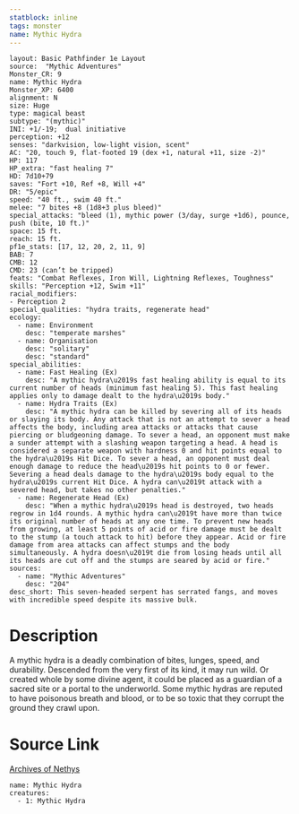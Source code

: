 ```yaml
---
statblock: inline
tags: monster
name: Mythic Hydra
---
```

```statblock
layout: Basic Pathfinder 1e Layout
source:  "Mythic Adventures"
Monster_CR: 9
name: Mythic Hydra
Monster_XP: 6400
alignment: N
size: Huge
type: magical beast
subtype: "(mythic)"
INI: +1/-19;  dual initiative
perception: +12
senses: "darkvision, low-light vision, scent"
AC: "20, touch 9, flat-footed 19 (dex +1, natural +11, size -2)"
HP: 117
HP_extra: "fast healing 7"
HD: 7d10+79
saves: "Fort +10, Ref +8, Will +4"
DR: "5/epic"
speed: "40 ft., swim 40 ft."
melee: "7 bites +8 (1d8+3 plus bleed)"
special_attacks: "bleed (1), mythic power (3/day, surge +1d6), pounce, push (bite, 10 ft.)"
space: 15 ft.
reach: 15 ft.
pf1e_stats: [17, 12, 20, 2, 11, 9]
BAB: 7
CMB: 12
CMD: 23 (can’t be tripped)
feats: "Combat Reflexes, Iron Will, Lightning Reflexes, Toughness"
skills: "Perception +12, Swim +11"
racial_modifiers:
- Perception 2
special_qualities: "hydra traits, regenerate head"
ecology:
  - name: Environment
    desc: "temperate marshes"
  - name: Organisation
    desc: "solitary"
    desc: "standard"
special_abilities:
  - name: Fast Healing (Ex)
    desc: "A mythic hydra\u2019s fast healing ability is equal to its current number of heads (minimum fast healing 5). This fast healing applies only to damage dealt to the hydra\u2019s body."
  - name: Hydra Traits (Ex)
    desc: "A mythic hydra can be killed by severing all of its heads or slaying its body. Any attack that is not an attempt to sever a head affects the body, including area attacks or attacks that cause piercing or bludgeoning damage. To sever a head, an opponent must make a sunder attempt with a slashing weapon targeting a head. A head is considered a separate weapon with hardness 0 and hit points equal to the hydra\u2019s Hit Dice. To sever a head, an opponent must deal enough damage to reduce the head\u2019s hit points to 0 or fewer. Severing a head deals damage to the hydra\u2019s body equal to the hydra\u2019s current Hit Dice. A hydra can\u2019t attack with a severed head, but takes no other penalties."
  - name: Regenerate Head (Ex)
    desc: "When a mythic hydra\u2019s head is destroyed, two heads regrow in 1d4 rounds. A mythic hydra can\u2019t have more than twice its original number of heads at any one time. To prevent new heads from growing, at least 5 points of acid or fire damage must be dealt to the stump (a touch attack to hit) before they appear. Acid or fire damage from area attacks can affect stumps and the body simultaneously. A hydra doesn\u2019t die from losing heads until all its heads are cut off and the stumps are seared by acid or fire."
sources:
  - name: "Mythic Adventures"
    desc: "204"
desc_short: This seven-headed serpent has serrated fangs, and moves with incredible speed despite its massive bulk.
```
# Description
A mythic hydra is a deadly combination of bites, lunges, speed, and durability. Descended from the very first of its kind, it may run wild. Or created whole by some divine agent, it could be placed as a guardian of a sacred site or a portal to the underworld. Some mythic hydras are reputed to have poisonous breath and blood, or to be so toxic that they corrupt the ground they crawl upon.
# Source Link
[Archives of Nethys](https://aonprd.com/MythicMonsterDisplay.aspx?ItemName=Hydra)
```encounter-table
name: Mythic Hydra
creatures:
  - 1: Mythic Hydra
```
